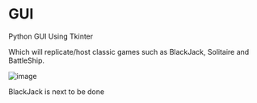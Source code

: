 # GUI
Python GUI Using Tkinter

Which will replicate/host classic games such as BlackJack, Solitaire and BattleShip.


![image](https://github.com/Drone300/GUI/assets/124827807/3c44729c-4837-4805-ad10-ce1f32242eb2)

BlackJack is next to be done
